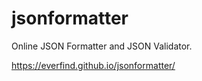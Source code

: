 # jsonformatter

Online JSON Formatter and JSON Validator.

https://everfind.github.io/jsonformatter/

